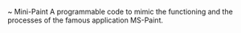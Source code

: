 ~ Mini-Paint
  A programmable code to mimic the functioning and the processes of the famous application MS-Paint.
